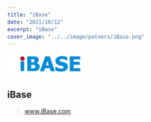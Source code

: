 ```yaml
---
title: "iBase"
date: "2021/10/12"
excerpt: "iBase"
cover_image: "../../image/patners/iBase.png"
---
```


<img src='../../image/partners/iBase.png' />

## iBase

> www.iBase.com
